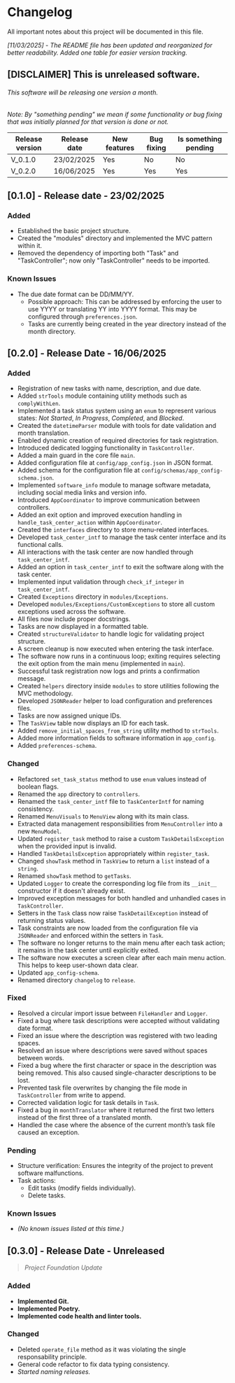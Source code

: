 # Changelog

All important notes about this project will be documented in this file.

*[11/03/2025] - The README file has been updated and reorganized for better readability. Added one table for easier version tracking.*

## [DISCLAIMER] This is unreleased software.
###### This software will be releasing one version a month.

*Note: By "something pending" we mean if some functionality or bug fixing that was initially planned for that version is done or not.*

| **Release version** | **Release date** | **New features** | **Bug fixing** | **Is something pending**
|---------------------|------------------|------------------|-----------------|-----------------|
| V_0.1.0| 23/02/2025| Yes| No| No|
| V_0.2.0| 16/06/2025| Yes| Yes| Yes|

## [0.1.0] - Release date - 23/02/2025

### Added
- Established the basic project structure.
- Created the "modules" directory and implemented the MVC pattern within it.
- Removed the dependency of importing both "Task" and "TaskController"; now only "TaskController" needs to be imported.

### Known Issues
- The due date format can be DD/MM/YY.
    - Possible approach: This can be addressed by enforcing the user to use YYYY or translating YY into YYYY format. This may be configured through `preferences.json`.
    - Tasks are currently being created in the year directory instead of the month directory.

## [0.2.0] - Release Date - 16/06/2025

### Added
- Registration of new tasks with name, description, and due date.
- Added `strTools` module containing utility methods such as `complyWithLen`.
- Implemented a task status system using an `enum` to represent various states: *Not Started*, *In Progress*, *Completed*, and *Blocked*.
- Created the `datetimeParser` module with tools for date validation and month translation.
- Enabled dynamic creation of required directories for task registration.
- Introduced dedicated logging functionality in `TaskController`.
- Added a main guard in the core file `main`.
- Added configuration file at `config/app_config.json` in JSON format.
- Added schema for the configuration file at `config/schemas/app_config-schema.json`.
- Implemented `software_info` module to manage software metadata, including social media links and version info.
- Introduced `AppCoordinator` to improve communication between controllers.
- Added an exit option and improved execution handling in `handle_task_center_action` within `AppCoordinator`.
- Created the `interfaces` directory to store menu-related interfaces.
- Developed `task_center_intf` to manage the task center interface and its functional calls.
- All interactions with the task center are now handled through `task_center_intf`.
- Added an option in `task_center_intf` to exit the software along with the task center.
- Implemented input validation through `check_if_integer` in `task_center_intf`.
- Created `Exceptions` directory in `modules/Exceptions`.
- Developed `modules/Exceptions/CustomExceptions` to store all custom exceptions used across the software.
- All files now include proper docstrings.
- Tasks are now displayed in a formatted table.
- Created `structureValidator` to handle logic for validating project structure.
- A screen cleanup is now executed when entering the task interface.
- The software now runs in a continuous loop; exiting requires selecting the exit option from the main menu (implemented in `main`).
- Successful task registration now logs and prints a confirmation message.
- Created `helpers` directory inside `modules` to store utilities following the MVC methodology.
- Developed `JSONReader` helper to load configuration and preferences files.
- Tasks are now assigned unique IDs.
- The `TaskView` table now displays an ID for each task.
- Added `remove_initial_spaces_from_string` utility method to `strTools`.
- Added more information fields to software information in `app_config`.
- Added `preferences-schema`.

### Changed
- Refactored `set_task_status` method to use `enum` values instead of boolean flags.
- Renamed the `app` directory to `controllers`.
- Renamed the `task_center_intf` file to `TaskCenterIntf` for naming consistency.
- Renamed `MenuVisuals` to `MenuView` along with its main class.
- Extracted data management responsibilities from `MenuController` into a new `MenuModel`.
- Updated `register_task` method to raise a custom `TaskDetailsException` when the provided input is invalid.
- Handled `TaskDetailsException` appropriately within `register_task`.
- Changed `showTask` method in `TaskView` to return a `list` instead of a `string`.
- Renamed `showTask` method to `getTasks`.
- Updated `Logger` to create the corresponding log file from its `__init__` constructor if it doesn't already exist.
- Improved exception messages for both handled and unhandled cases in `TaskController`.
- Setters in the `Task` class now raise `TaskDetailException` instead of returning status values.
- Task constraints are now loaded from the configuration file via `JSONReader` and enforced within the setters in `Task`.
- The software no longer returns to the main menu after each task action; it remains in the task center until explicitly exited.
- The software now executes a screen clear after each main menu action. This helps to keep user-shown data clear.
- Updated `app_config-schema`.
- Renamed directory `changelog` to `release`.

### Fixed
- Resolved a circular import issue between `FileHandler` and `Logger`.
- Fixed a bug where task descriptions were accepted without validating date format.
- Fixed an issue where the description was registered with two leading spaces.
- Resolved an issue where descriptions were saved without spaces between words.
- Fixed a bug where the first character or space in the description was being removed. This also caused single-character descriptions to be lost.
- Prevented task file overwrites by changing the file mode in `TaskController` from write to append.
- Corrected validation logic for task details in `Task`.
- Fixed a bug in `monthTranslator` where it returned the first two letters instead of the first three of a translated month.
- Handled the case where the absence of the current month’s task file caused an exception.

### Pending
- Structure verification: Ensures the integrity of the project to prevent software malfunctions.
- Task actions:
    - Edit tasks (modify fields individually).
    - Delete tasks.

### Known Issues
- *(No known issues listed at this time.)*

## [0.3.0] - Release Date - Unreleased
> *Project Foundation Update*

### Added
- **Implemented Git.**
- **Implemented Poetry.**
- **Implemented code health and linter tools.**


### Changed
- Deleted `operate_file` method as it was violating the single responsability principle.
- General code refactor to fix data typing consistency.
- *Started naming releases.*
